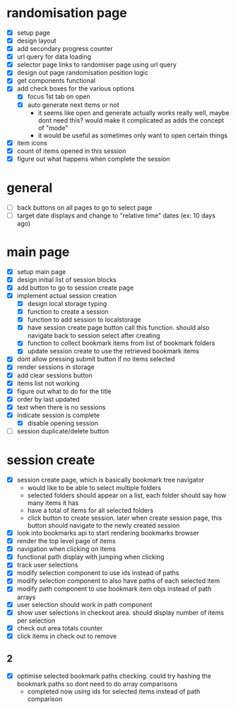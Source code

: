 # randomisation page
- [x] setup page
- [x] design layout
- [x] add secondary progress counter
- [x] url query for data loading
- [x] selector page links to randomiser page using url query
- [x] design out page randomisation position logic
- [x] get components functional
- [x] add check boxes for the various options
    - [x] focus 1st tab on open
    - [x] auto generate next items or not
        - it seems like open and generate actually works really well, maybe dont need this? would make it complicated as adds the concept of "mode"
        - it would be useful as sometimes only want to open certain things
- [x] item icons
- [x] count of items opened in this session
- [x] figure out what happens when complete the session

# general
- [ ] back buttons on all pages to go to select page
- [ ] target date displays and change to "relative time" dates (ex: 10 days ago)

# main page
- [x] setup main page
- [x] design initial list of session blocks
- [x] add button to go to session create page
- [x] implement actual session creation
    - [x] design local storage typing
    - [x] function to create a session
    - [x] function to add session to localstorage
    - [x] have session create page button call this function. should also navigate back to session select after creating
    - [x] function to collect bookmark items from list of bookmark folders
    - [x] update session create to use the retrieved bookmark items
- [x] dont allow pressing submit button if no items selected
- [x] render sessions in storage
- [x] add clear sessions button
- [x] items list not working
- [x] figure out what to do for the title
- [x] order by last updated
- [x] text when there is no sessions
- [x] indicate session is complete
    - [x] disable opening session
- [ ] session duplicate/delete button

# session create
- [x] session create page, which is basically bookmark tree navigator
    - would like to be able to select multiple folders
    - selected folders should appear on a list, each folder should say how many items it has
    - have a total of items for all selected folders
    - click button to create session. later when create session page, this button should navigate to the newly created session
- [x] look into bookmarks api to start rendering bookmarks browser
- [x] render the top level page of items
- [x] navigation when clicking on items
- [x] functional path display with jumping when clicking
- [x] track user selections
- [x] modify selection component to use ids instead of paths
- [x] modify selection component to also have paths of each selected item
- [x] modify path component to use bookmark item objs instead of path arrays
- [x] user selection should work in path component
- [x] show user selections in checkout area. should display number of items per selection
- [x] check out area totals counter
- [x] click items in check out to remove

## 2
- [x] optimise selected bookmark paths checking. could try hashing the bookmark paths so dont need to do array comparisons
    - completed now using ids for selected items instead of path comparison